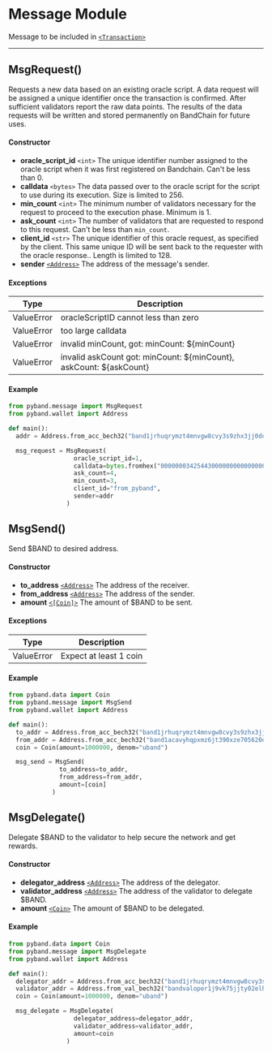 # Message Module

Message to be included in [`<Transaction>`]

---

## MsgRequest()

Requests a new data based on an existing oracle script. A data request will be assigned a unique identifier once the transaction is confirmed. After sufficient validators report the raw data points. The results of the data requests will be written and stored permanently on BandChain for future uses.

#### Constructor

- **oracle_script_id** `<int>` The unique identifier number assigned to the oracle script when it was first registered on Bandchain. Can't be less than 0.
- **calldata** `<bytes>` The data passed over to the oracle script for the script to use during its execution. Size is limited to 256.
- **min_count** `<int>` The minimum number of validators necessary for the request to proceed to the execution phase. Minimum is 1.
- **ask_count** `<int>` The number of validators that are requested to respond to this request. Can't be less than `min_count`.
- **client_id** `<str>` The unique identifier of this oracle request, as specified by the client. This same unique ID will be sent back to the requester with the oracle response.. Length is limited to 128.
- **sender** [`<Address>`] The address of the message's sender.

#### Exceptions

| Type       | Description                                                        |
| ---------- | ------------------------------------------------------------------ |
| ValueError | oracleScriptID cannot less than zero                               |
| ValueError | too large calldata                                                 |
| ValueError | invalid minCount, got: minCount: \${minCount}                      |
| ValueError | invalid askCount got: minCount: ${minCount}, askCount: ${askCount} |

#### Example

```python
from pyband.message import MsgRequest
from pyband.wallet import Address

def main():
  addr = Address.from_acc_bech32("band1jrhuqrymzt4mnvgw8cvy3s9zhx3jj0dq30qpte")

  msg_request = MsgRequest(
                  oracle_script_id=1,
                  calldata=bytes.fromhex("000000034254430000000000000001"),
                  ask_count=4,
                  min_count=3,
                  client_id="from_pyband",
                  sender=addr
                )
```

## MsgSend()

Send \$BAND to desired address.

#### Constructor

- **to_address** [`<Address>`] The address of the receiver.
- **from_address** [`<Address>`] The address of the sender.
- **amount** [`<[Coin]>`](/client-library/pyband/data.html) The amount of \$BAND to be sent.

#### Exceptions

| Type       | Description            |
| ---------- | ---------------------- |
| ValueError | Expect at least 1 coin |

#### Example

```python
from pyband.data import Coin
from pyband.message import MsgSend
from pyband.wallet import Address

def main():
  to_addr = Address.from_acc_bech32("band1jrhuqrymzt4mnvgw8cvy3s9zhx3jj0dq30qpte")
  from_addr = Address.from_acc_bech32("band1acavyhqpxmz6jt390xze705620q23e4tx4r5he")
  coin = Coin(amount=1000000, denom="uband")

  msg_send = MsgSend(
              to_address=to_addr,
              from_address=from_addr,
              amount=[coin]
            )
```

## MsgDelegate()

Delegate \$BAND to the validator to help secure the network and get rewards.

#### Constructor

- **delegator_address** [`<Address>`] The address of the delegator.
- **validator_address** [`<Address>`] The address of the validator to delegate \$BAND.
- **amount** [`<Coin>`] The amount of \$BAND to be delegated.

#### Example

```python
from pyband.data import Coin
from pyband.message import MsgDelegate
from pyband.wallet import Address

def main():
  delegator_addr = Address.from_acc_bech32("band1jrhuqrymzt4mnvgw8cvy3s9zhx3jj0dq30qpte")
  validator_addr = Address.from_val_bech32("bandvaloper1j9vk75jjty02elhwqqjehaspfslaem8pr20qst")
  coin = Coin(amount=1000000, denom="uband")

  msg_delegate = MsgDelegate(
                  delegator_address=delegator_addr,
                  validator_address=validator_addr,
                  amount=coin
                )
```

[`<transaction>`]: /client-library/pyband/transaction.html "Transaction"
[`<client>`]: /client-library/pyband/client.html "Client"
[`<msg>`]: /client-library/pyband/message.html "Message"
[`<address>`]: /client-library/pyband/wallet.html "Address"
[`<publickey>`]: /client-library/pyband/wallet.html "PublicKey"
[`<coin>`]: /client-library/pyband/data.html "Coin"
